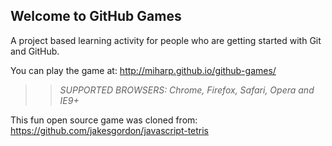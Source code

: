 ## Welcome to GitHub Games

A project based learning activity for people who are getting started with Git and GitHub.

You can play the game at: http://miharp.github.io/github-games/

>> _*SUPPORTED BROWSERS*: Chrome, Firefox, Safari, Opera and IE9+_

This fun open source game was cloned from: https://github.com/jakesgordon/javascript-tetris
